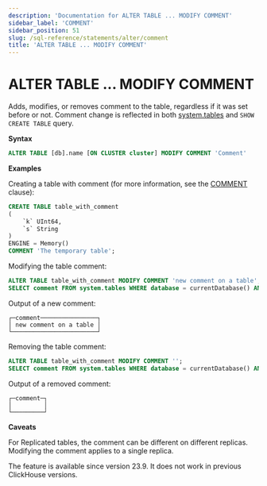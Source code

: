 ```yaml
---
description: 'Documentation for ALTER TABLE ... MODIFY COMMENT'
sidebar_label: 'COMMENT'
sidebar_position: 51
slug: /sql-reference/statements/alter/comment
title: 'ALTER TABLE ... MODIFY COMMENT'
---
```


# ALTER TABLE ... MODIFY COMMENT

Adds, modifies, or removes comment to the table, regardless if it was set before or not. Comment change is reflected in both [system.tables](../../../operations/system-tables/tables.md) and `SHOW CREATE TABLE` query.

**Syntax**

``` sql
ALTER TABLE [db].name [ON CLUSTER cluster] MODIFY COMMENT 'Comment'
```

**Examples**

Creating a table with comment (for more information, see the [COMMENT](/sql-reference/statements/create/table#comment-clause) clause):

``` sql
CREATE TABLE table_with_comment
(
    `k` UInt64,
    `s` String
)
ENGINE = Memory()
COMMENT 'The temporary table';
```

Modifying the table comment:

``` sql
ALTER TABLE table_with_comment MODIFY COMMENT 'new comment on a table';
SELECT comment FROM system.tables WHERE database = currentDatabase() AND name = 'table_with_comment';
```

Output of a new comment:

```text
┌─comment────────────────┐
│ new comment on a table │
└────────────────────────┘
```

Removing the table comment:

``` sql
ALTER TABLE table_with_comment MODIFY COMMENT '';
SELECT comment FROM system.tables WHERE database = currentDatabase() AND name = 'table_with_comment';
```

Output of a removed comment:

```text
┌─comment─┐
│         │
└─────────┘
```

**Caveats**

For Replicated tables, the comment can be different on different replicas. Modifying the comment applies to a single replica.

The feature is available since version 23.9. It does not work in previous ClickHouse versions.
